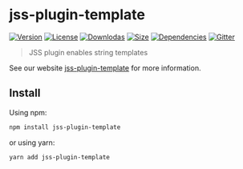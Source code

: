 # jss-plugin-template

[![Version](https://img.shields.io/npm/v/jss-plugin-template.svg?style=flat)](https://npmjs.org/package/jss-plugin-template)
[![License](https://img.shields.io/npm/l/jss-plugin-template.svg?style=flat)](https://github.com/cssinjs/jss/blob/master/LICENSE)
[![Downlodas](https://img.shields.io/npm/dm/jss-plugin-template.svg?style=flat)](https://npmjs.org/package/jss-plugin-template)
[![Size](https://img.shields.io/bundlephobia/minzip/jss-plugin-template.svg?style=flat)](https://npmjs.org/package/jss-plugin-template)
[![Dependencies](https://img.shields.io/david/cssinjs/jss.svg?path=packages%2Fjss-plugin-template&style=flat)](https://npmjs.org/package/jss-plugin-template)
[![Gitter](https://badges.gitter.im/JoinChat.svg)](https://gitter.im/cssinjs/lobby)

> JSS plugin enables string templates

See our website [jss-plugin-template](https://cssinjs.org/jss-plugin-template?v=v10.2.0) for more information.

## Install

Using npm:

```sh
npm install jss-plugin-template
```

or using yarn:

```sh
yarn add jss-plugin-template
```

